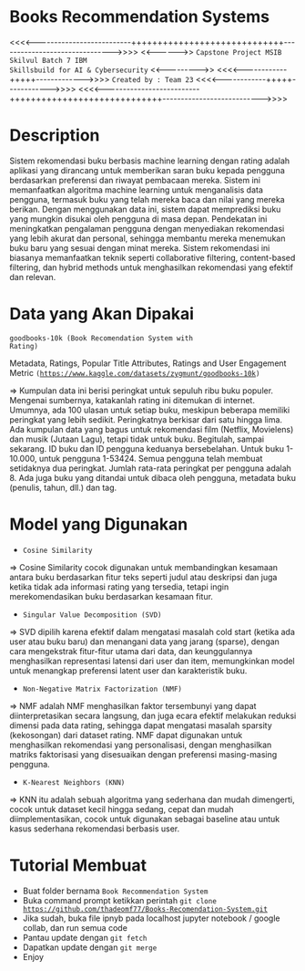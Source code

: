 # Books Recommendation Systems
<<<<--------------------------+++++++++++++++++++++++++++++------------------------------->>>>
<<------>> <code>Capstone Project MSIB Skilvul Batch 7 IBM Skillsbuild for AI & Cybersecurity</code> <<--------->>
<<<<------------+++++------------->>>> <code>Created by : Team 23</code> <<<<------------+++++------------>>>>
<<<<--------------------------+++++++++++++++++++++++++++++--------------------------->>>>
# Description
Sistem rekomendasi buku berbasis machine learning dengan rating adalah aplikasi yang dirancang untuk memberikan saran buku kepada pengguna berdasarkan preferensi dan riwayat pembacaan mereka. Sistem ini memanfaatkan algoritma machine learning untuk menganalisis data pengguna, termasuk buku yang telah mereka baca dan nilai yang mereka berikan. Dengan menggunakan data ini, sistem dapat memprediksi buku yang mungkin disukai oleh pengguna di masa depan. Pendekatan ini meningkatkan pengalaman pengguna dengan menyediakan rekomendasi yang lebih akurat dan personal, sehingga membantu mereka menemukan buku baru yang sesuai dengan minat mereka. Sistem rekomendasi ini biasanya memanfaatkan teknik seperti collaborative filtering, content-based filtering, dan hybrid methods untuk menghasilkan rekomendasi yang efektif dan relevan.

# Data yang Akan Dipakai
<code>goodbooks-10k (Book Recomendation System with Rating)</code> 

Metadata, Ratings, Popular Title Attributes, Ratings and User Engagement Metric <code>(https://www.kaggle.com/datasets/zygmunt/goodbooks-10k)</code>

=> Kumpulan data ini berisi peringkat untuk sepuluh ribu buku populer. Mengenai sumbernya, katakanlah rating ini ditemukan di internet. Umumnya, ada 100 ulasan untuk setiap buku, meskipun beberapa memiliki peringkat yang lebih sedikit. Peringkatnya berkisar dari satu hingga lima. Ada kumpulan data yang bagus untuk rekomendasi film (Netflix, Movielens) dan musik (Jutaan Lagu), tetapi tidak untuk buku. Begitulah, sampai sekarang. ID buku dan ID pengguna keduanya bersebelahan. Untuk buku 1-10.000, untuk pengguna 1-53424. Semua pengguna telah membuat setidaknya dua peringkat. Jumlah rata-rata peringkat per pengguna adalah 8. Ada juga buku yang ditandai untuk dibaca oleh pengguna, metadata buku (penulis, tahun, dll.) dan tag. 

# Model yang Digunakan
- <code>Cosine Similarity</code>

=> Cosine Similarity cocok digunakan untuk membandingkan kesamaan antara buku berdasarkan fitur teks seperti judul atau deskripsi dan juga ketika tidak ada informasi rating yang tersedia, tetapi ingin merekomendasikan buku berdasarkan kesamaan fitur.

- <code>Singular Value Decomposition (SVD)</code>

=> SVD dipilih karena efektif dalam mengatasi masalah cold start (ketika ada user atau buku baru) dan menangani data yang jarang (sparse), dengan cara mengekstrak fitur-fitur utama dari data, dan keunggulannya menghasilkan representasi latensi dari user dan item, memungkinkan model untuk menangkap preferensi latent user dan karakteristik buku.

- <code>Non-Negative Matrix Factorization (NMF)</code>

=> NMF adalah NMF menghasilkan faktor tersembunyi yang dapat diinterpretasikan secara langsung, dan juga ecara efektif melakukan reduksi dimensi pada data rating, sehingga dapat mengatasi masalah sparsity (kekosongan) dari dataset rating. NMF dapat digunakan untuk menghasilkan rekomendasi yang personalisasi, dengan menghasilkan matriks faktorisasi yang disesuaikan dengan preferensi masing-masing pengguna.

- <code>K-Nearest Neighbors (KNN)</code>

=> KNN itu adalah sebuah algoritma yang sederhana dan mudah dimengerti, cocok untuk dataset kecil hingga sedang, cepat dan mudah diimplementasikan, cocok untuk digunakan sebagai baseline atau untuk kasus sederhana rekomendasi berbasis user.

# Tutorial Membuat
- Buat folder bernama <code>Book Recommendation System</code>
- Buka command prompt ketikkan perintah <code>git clone https://github.com/thadeomf77/Books-Recomendation-System.git</code>
- Jika sudah, buka file ipnyb pada localhost jupyter notebook / google collab, dan run semua code
- Pantau update dengan <code>git fetch</code>
- Dapatkan update dengan <code>git merge</code>
- Enjoy

